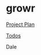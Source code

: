 # growr

[Project Plan](https://whimsical.com/grow-controll-CgV4hzubjCk4op3NR23BEA)

[Todos](https://www.notion.so/Growr-d61a3ed89aea4bff9cbed69c0d1ae798)

Dale
